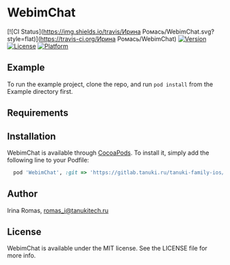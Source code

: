 # WebimChat

[![CI Status](https://img.shields.io/travis/Ирина Ромась/WebimChat.svg?style=flat)](https://travis-ci.org/Ирина Ромась/WebimChat)
[![Version](https://img.shields.io/cocoapods/v/WebimChat.svg?style=flat)](https://cocoapods.org/pods/WebimChat)
[![License](https://img.shields.io/cocoapods/l/WebimChat.svg?style=flat)](https://cocoapods.org/pods/WebimChat)
[![Platform](https://img.shields.io/cocoapods/p/WebimChat.svg?style=flat)](https://cocoapods.org/pods/WebimChat)

## Example

To run the example project, clone the repo, and run `pod install` from the Example directory first.

## Requirements

## Installation

WebimChat is available through [CocoaPods](https://cocoapods.org). To install
it, simply add the following line to your Podfile:

```ruby
  pod 'WebimChat', :git => 'https://gitlab.tanuki.ru/tanuki-family-ios/webimchat.git', :tag => '1.0.4'
```

## Author

Irina Romas, romas_i@tanukitech.ru

## License

WebimChat is available under the MIT license. See the LICENSE file for more info.
